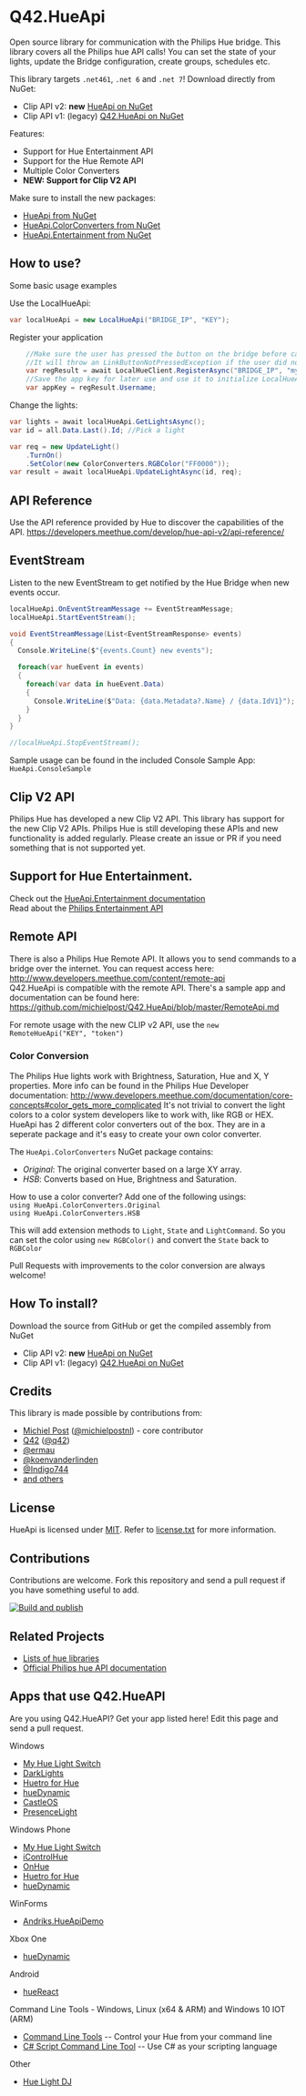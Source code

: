 Q42.HueApi
=========

Open source library for communication with the Philips Hue bridge.
This library covers all the Philips hue API calls! You can set the state of your lights, update the Bridge configuration, create groups, schedules etc.

This library targets `.net461`, `.net 6` and `.net 7`!
Download directly from NuGet:
- Clip API v2: **new** [HueApi on NuGet](https://nuget.org/packages/HueApi)
- Clip API v1: (legacy) [Q42.HueApi on NuGet](https://nuget.org/packages/Q42.HueApi)

Features:
- Support for Hue Entertainment API
- Support for the Hue Remote API
- Multiple Color Converters
- **NEW: Support for Clip V2 API** 

Make sure to install the new packages:
- [HueApi from NuGet](https://nuget.org/packages/HueApi)
- [HueApi.ColorConverters from NuGet](https://nuget.org/packages/HueApi.ColorConverters)
- [HueApi.Entertainment from NuGet](https://nuget.org/packages/HueApi.Entertainment)

## How to use?
Some basic usage examples

Use the LocalHueApi:
```cs
var localHueApi = new LocalHueApi("BRIDGE_IP", "KEY");
```

Register your application
	
```cs
	//Make sure the user has pressed the button on the bridge before calling RegisterAsync
	//It will throw an LinkButtonNotPressedException if the user did not press the button
	var regResult = await LocalHueClient.RegisterAsync("BRIDGE_IP", "mypersonalappname", "mydevicename");
	//Save the app key for later use and use it to initialize LocalHueApi
	var appKey = regResult.Username;
```

Change the lights:
```cs
var lights = await localHueApi.GetLightsAsync();
var id = all.Data.Last().Id; //Pick a light

var req = new UpdateLight()
	.TurnOn()
	.SetColor(new ColorConverters.RGBColor("FF0000"));
var result = await localHueApi.UpdateLightAsync(id, req);
```

## API Reference
Use the API reference provided by Hue to discover the capabilities of the API.
https://developers.meethue.com/develop/hue-api-v2/api-reference/

## EventStream
Listen to the new EventStream to get notified by the Hue Bridge when new events occur.

```cs
localHueApi.OnEventStreamMessage += EventStreamMessage;
localHueApi.StartEventStream();

void EventStreamMessage(List<EventStreamResponse> events)
{
  Console.WriteLine($"{events.Count} new events");

  foreach(var hueEvent in events)
  {
    foreach(var data in hueEvent.Data)
    {
      Console.WriteLine($"Data: {data.Metadata?.Name} / {data.IdV1}");
    }
  }
}

//localHueApi.StopEventStream();
```

Sample usage can be found in the included Console Sample App: `HueApi.ConsoleSample`

## Clip V2 API
Philips Hue has developed a new Clip V2 API. This library has support for the new Clip V2 APIs. Philips Hue is still developing these APIs and new functionality is added regularly. Please create an issue or PR if you need something that is not supported yet.


## Support for Hue Entertainment.  
Check out the [HueApi.Entertainment documentation](https://github.com/michielpost/Q42.HueApi/blob/master/EntertainmentApi.md)   
Read about the [Philips Entertainment API](https://developers.meethue.com/entertainment-blog)

	
## Remote API
There is also a Philips Hue Remote API. It allows you to send commands to a bridge over the internet. You can request access here: http://www.developers.meethue.com/content/remote-api  
Q42.HueApi is compatible with the remote API.  There's a sample app and documentation can be found here:
https://github.com/michielpost/Q42.HueApi/blob/master/RemoteApi.md

For remote usage with the new CLIP v2 API, use the `new RemoteHueApi("KEY", "token")`


### Color Conversion
The Philips Hue lights work with Brightness, Saturation, Hue and X, Y properties. More info can be found in the Philips Hue Developer documentation: http://www.developers.meethue.com/documentation/core-concepts#color_gets_more_complicated
It's not trivial to convert the light colors to a color system developers like to work with, like RGB or HEX. HueApi has 2 different color converters out of the box. They are in a seperate package and it's easy to create your own color converter.

The `HueApi.ColorConverters` NuGet package contains:
 - *Original*:  The original converter based on a large XY array.
 - *HSB*: Converts based on Hue, Brightness and Saturation.

 How to use a color converter?
 Add one of the following usings:  
 `using HueApi.ColorConverters.Original`  
 `using HueApi.ColorConverters.HSB`  

 This will add extension methods to `Light`, `State` and `LightCommand`. So you can set the color using `new RGBColor()` and convert the `State` back to `RGBColor`

 Pull Requests with improvements to the color conversion are always welcome! 
 

## How To install?
Download the source from GitHub or get the compiled assembly from NuGet
- Clip API v2: **new** [HueApi on NuGet](https://nuget.org/packages/HueApi)
- Clip API v1: (legacy) [Q42.HueApi on NuGet](https://nuget.org/packages/Q42.HueApi)

## Credits
This library is made possible by contributions from:
* [Michiel Post](http://www.michielpost.nl) ([@michielpostnl](https://twitter.com/michielpostnl)) - core contributor
* [Q42](https://www.q42.nl) ([@q42](http://twitter.com/q42))
* [@ermau](https://github.com/ermau)
* [@koenvanderlinden](https://github.com/koenvanderlinden)
* [@Indigo744](https://github.com/Indigo744)
* [and others](https://github.com/michielpost/Q42.HueApi/graphs/contributors)

## License

HueApi is licensed under [MIT](http://www.opensource.org/licenses/mit-license.php "Read more about the MIT license form"). Refer to [license.txt](https://github.com/michielpost/Q42.HueApi/blob/master/LICENSE.txt) for more information.

## Contributions

Contributions are welcome. Fork this repository and send a pull request if you have something useful to add.

[![Build and publish](https://github.com/michielpost/Q42.HueApi/actions/workflows/nuget_publish.yml/badge.svg)](https://github.com/michielpost/Q42.HueApi/actions/workflows/nuget_publish.yml)


## Related Projects

* [Lists of hue libraries](https://github.com/Q42/hue-libs)
* [Official Philips hue API documentation](http://developers.meethue.com)


## Apps that use Q42.HueAPI
Are you using Q42.HueAPI? Get your app listed here! Edit this page and send a pull request.

Windows
* [My Hue Light Switch](http://apps.microsoft.com/windows/app/my-hue-light-switch/1193bff8-dec8-4997-82e3-a0f9aedacbb2)
* [DarkLights](http://apps.microsoft.com/windows/app/09fb8d8b-cefc-4215-b3b2-a87a483d6690)
* [Huetro for Hue](http://apps.microsoft.com/windows/app/33553060-d57c-467d-8348-5e88071360c5)
* [hueDynamic](https://www.microsoft.com/store/apps/9nblggh42jgb)
* [CastleOS](http://www.CastleOS.com/)
* [PresenceLight](https://github.com/isaacrlevin/PresenceLight)

Windows Phone
* [My Hue Light Switch](http://www.windowsphone.com/s?appid=669c9e16-b417-43c6-b0cc-724e8dfd5866)
* [iControlHue](http://www.windowsphone.com/s?appid=f1b2bcb5-82e4-4a04-9894-c9e08b85a55d)
* [OnHue](http://www.windowsphone.com/s?appid=37d7f4dc-8520-4fa8-9b27-46531c34dd60)
* [Huetro for Hue](http://www.windowsphone.com/s?appid=f14faa22-179d-42e4-99ca-88b44d10449b)
* [hueDynamic](https://www.microsoft.com/store/apps/9nblggh42jgb)

WinForms
* [Andriks.HueApiDemo](https://github.com/andriks2/Andriks.HueApiDemo)

Xbox One
* [hueDynamic](https://www.microsoft.com/store/apps/9nblggh42jgb)

Android
* [hueReact](https://play.google.com/store/apps/details?id=com.hallidev.HueReact)

Command Line Tools - Windows, Linux (x64 & ARM) and Windows 10 IOT (ARM)
* [Command Line Tools](https://github.com/DigitalNut/HueCmdNetCore)  -- Control your Hue from your command line
* [C# Script Command Line Tool](https://github.com/DigitalNut/HueScript)  -- Use C# as your scripting language

Other
* [Hue Light DJ](https://github.com/michielpost/HueLightDJ)
